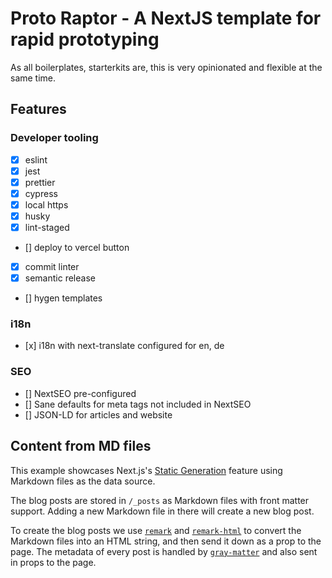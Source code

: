 # Proto Raptor - A NextJS template for rapid prototyping

As all boilerplates, starterkits are, this is very opinionated and flexible at the same time.

## Features

### Developer tooling

- [x] eslint
- [x] jest
- [x] prettier
- [x] cypress
- [x] local https
- [x] husky
- [x] lint-staged
- [] deploy to vercel button
- [x] commit linter
- [x] semantic release
- [] hygen templates

### i18n

- [x] i18n with next-translate configured for en, de

### SEO

- [] NextSEO pre-configured
- [] Sane defaults for meta tags not included in NextSEO
- [] JSON-LD for articles and website

## Content from MD files

This example showcases Next.js's [Static Generation](https://nextjs.org/docs/basic-features/pages) feature using Markdown files as the data source.

The blog posts are stored in `/_posts` as Markdown files with front matter support. Adding a new Markdown file in there will create a new blog post.

To create the blog posts we use [`remark`](https://github.com/remarkjs/remark) and [`remark-html`](https://github.com/remarkjs/remark-html) to convert the Markdown files into an HTML string, and then send it down as a prop to the page. The metadata of every post is handled by [`gray-matter`](https://github.com/jonschlinkert/gray-matter) and also sent in props to the page.
